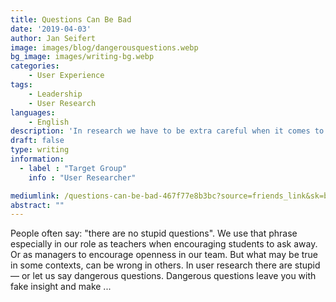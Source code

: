 ```yaml
---
title: Questions Can Be Bad
date: '2019-04-03'
author: Jan Seifert
image: images/blog/dangerousquestions.webp
bg_image: images/writing-bg.webp
categories:
    - User Experience
tags:
    - Leadership
    - User Research
languages:
    - English
description: 'In research we have to be extra careful when it comes to asking questions'
draft: false
type: writing
information:
  - label : "Target Group"
    info : "User Researcher"

mediumlink: /questions-can-be-bad-467f77e8b3bc?source=friends_link&sk=bf679975fdd0ec4fe6b1844598055029
abstract: ""
---
```


People often say: "there are no stupid questions". We use that phrase especially in our role as teachers when encouraging students to ask away. Or as managers to encourage openness in our team. But what may be true in some contexts, can be wrong in others. In user research there are stupid — or let us say dangerous questions. Dangerous questions leave you with fake insight and make ...

